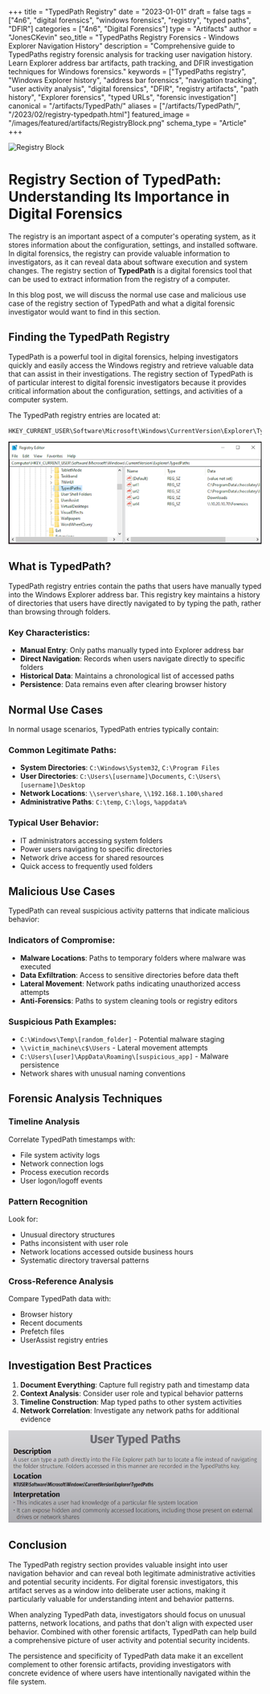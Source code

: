 +++
title = "TypedPath Registry"
date = "2023-01-01"
draft = false
tags = ["4n6", "digital forensics", "windows forensics", "registry", "typed paths", "DFIR"]
categories = ["4n6", "Digital Forensics"]
type = "Artifacts"
author = "JonesCKevin"
seo_title = "TypedPaths Registry Forensics - Windows Explorer Navigation History"
description = "Comprehensive guide to TypedPaths registry forensic analysis for tracking user navigation history. Learn Explorer address bar artifacts, path tracking, and DFIR investigation techniques for Windows forensics."
keywords = ["TypedPaths registry", "Windows Explorer history", "address bar forensics", "navigation tracking", "user activity analysis", "digital forensics", "DFIR", "registry artifacts", "path history", "Explorer forensics", "typed URLs", "forensic investigation"]
canonical = "/artifacts/TypedPath/"
aliases = ["/artifacts/TypedPath/", "/2023/02/registry-typedpath.html"]
featured_image = "/images/featured/artifacts/RegistryBlock.png"
schema_type = "Article"
+++

![Registry Block](/images/featured/artifacts/RegistryBlock.png)

# Registry Section of TypedPath: Understanding Its Importance in Digital Forensics

The registry is an important aspect of a computer's operating system, as it stores information about the configuration, settings, and installed software. In digital forensics, the registry can provide valuable information to investigators, as it can reveal data about software execution and system changes. The registry section of **TypedPath** is a digital forensics tool that can be used to extract information from the registry of a computer.

In this blog post, we will discuss the normal use case and malicious use case of the registry section of TypedPath and what a digital forensic investigator would want to find in this section.

## Finding the TypedPath Registry

TypedPath is a powerful tool in digital forensics, helping investigators quickly and easily access the Windows registry and retrieve valuable data that can assist in their investigations. The registry section of TypedPath is of particular interest to digital forensic investigators because it provides critical information about the configuration, settings, and activities of a computer system.

The TypedPath registry entries are located at:

```
HKEY_CURRENT_USER\Software\Microsoft\Windows\CurrentVersion\Explorer\TypedPaths
```

![TypedPath Registry Location](images/TypedPath-Reg1.PNG)

## What is TypedPath?

TypedPath registry entries contain the paths that users have manually typed into the Windows Explorer address bar. This registry key maintains a history of directories that users have directly navigated to by typing the path, rather than browsing through folders.

### Key Characteristics:
- **Manual Entry**: Only paths manually typed into Explorer address bar
- **Direct Navigation**: Records when users navigate directly to specific folders
- **Historical Data**: Maintains a chronological list of accessed paths
- **Persistence**: Data remains even after clearing browser history

## Normal Use Cases

In normal usage scenarios, TypedPath entries typically contain:

### Common Legitimate Paths:
- **System Directories**: `C:\Windows\System32`, `C:\Program Files`
- **User Directories**: `C:\Users\[username]\Documents`, `C:\Users\[username]\Desktop`
- **Network Locations**: `\\server\share`, `\\192.168.1.100\shared`
- **Administrative Paths**: `C:\temp`, `C:\logs`, `%appdata%`

### Typical User Behavior:
- IT administrators accessing system folders
- Power users navigating to specific directories
- Network drive access for shared resources
- Quick access to frequently used folders

## Malicious Use Cases

TypedPath can reveal suspicious activity patterns that indicate malicious behavior:

### Indicators of Compromise:
- **Malware Locations**: Paths to temporary folders where malware was executed
- **Data Exfiltration**: Access to sensitive directories before data theft
- **Lateral Movement**: Network paths indicating unauthorized access attempts
- **Anti-Forensics**: Paths to system cleaning tools or registry editors

### Suspicious Path Examples:
- `C:\Windows\Temp\[random_folder]` - Potential malware staging
- `\\victim_machine\c$\Users` - Lateral movement attempts
- `C:\Users\[user]\AppData\Roaming\[suspicious_app]` - Malware persistence
- Network shares with unusual naming conventions

## Forensic Analysis Techniques

### Timeline Analysis
Correlate TypedPath timestamps with:
- File system activity logs
- Network connection logs
- Process execution records
- User logon/logoff events

### Pattern Recognition
Look for:
- Unusual directory structures
- Paths inconsistent with user role
- Network locations accessed outside business hours
- Systematic directory traversal patterns

### Cross-Reference Analysis
Compare TypedPath data with:
- Browser history
- Recent documents
- Prefetch files
- UserAssist registry entries

## Investigation Best Practices

1. **Document Everything**: Capture full registry path and timestamp data
2. **Context Analysis**: Consider user role and typical behavior patterns
3. **Timeline Construction**: Map typed paths to other system activities
4. **Network Correlation**: Investigate any network paths for additional evidence

![SANS TypedPath Reference](images/TypedPath-Poster.PNG)

## Conclusion

The TypedPath registry section provides valuable insight into user navigation behavior and can reveal both legitimate administrative activities and potential security incidents. For digital forensic investigators, this artifact serves as a window into deliberate user actions, making it particularly valuable for understanding intent and behavior patterns.

When analyzing TypedPath data, investigators should focus on unusual patterns, network locations, and paths that don't align with expected user behavior. Combined with other forensic artifacts, TypedPath can help build a comprehensive picture of user activity and potential security incidents.

The persistence and specificity of TypedPath data make it an excellent complement to other forensic artifacts, providing investigators with concrete evidence of where users have intentionally navigated within the file system.